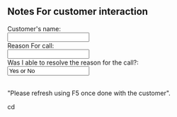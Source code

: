 <!DOCTYPE html>
<html>
<body>

<h2>Notes For customer interaction</h2>

<form action="/action_page.php">
  <label for="fname">Customer's name:</label><br>
  <input type="text" id="fcustomersname" name="fname" value=""><br>
  <label for="lname">Reason For call:</label><br>
  <input type="text" id="lname" name="lname" value=""><br>
  <label for="fname">Was I able to resolve the reason for the call?:</label><br>
  <input type="text" id="lname" name="lname" value="Yes or No"><br><br>
</form> 

<p>"Please refresh using F5 once done with the customer".</p>

</body>
</html>
cd 

